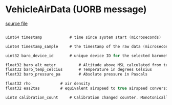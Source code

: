 # VehicleAirData (UORB message)



[source file](https://github.com/PX4/PX4-Autopilot/blob/release/1.15/msg/VehicleAirData.msg)

```c

uint64 timestamp            # time since system start (microseconds)

uint64 timestamp_sample     # the timestamp of the raw data (microseconds)

uint32 baro_device_id       # unique device ID for the selected barometer

float32 baro_alt_meter			# Altitude above MSL calculated from temperature compensated baro sensor data using an ISA corrected for sea level pressure SENS_BARO_QNH.
float32 baro_temp_celcius		# Temperature in degrees Celsius
float32 baro_pressure_pa		# Absolute pressure in Pascals

float32 rho				# air density
float32 eas2tas         # equivalent airspeed to true airspeed conversion factor

uint8 calibration_count     # Calibration changed counter. Monotonically increases whenever calibration changes.

```
